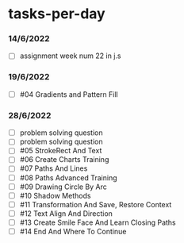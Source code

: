 # tasks-per-day
### 14/6/2022
- [ ] assignment week num 22 in j.s
### 19/6/2022
- [ ] #04 Gradients and Pattern Fill
### 28/6/2022
- [ ] problem solving question
- [ ] problem solving question
- [ ] #05 StrokeRect And Text
- [ ] #06 Create Charts Training
- [ ] #07 Paths And Lines
- [ ] #08 Paths Advanced Training
- [ ] #09 Drawing Circle By Arc
- [ ] #10 Shadow Methods
- [ ] #11 Transformation And Save, Restore Context
- [ ] #12 Text Align And Direction
- [ ] #13 Create Smile Face And Learn Closing Paths
- [ ] #14 End And Where To Continue
